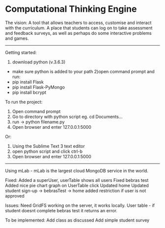 # Computational Thinking Engine

The vision:
A tool that allows teachers to access, customise and interact with the curriculum. A place that students can log on to take assessment and feedback surveys, as well as perhaps do some interactive problems and games. 

--------------------------------------------------

Getting started:
1) download python (v.3.6.3)
 - make sure python is added to your path
2)open command prompt and run:
 - pip install Flask
 - pip install Flask-PyMongo
 - pip install bcrypt

To run the project:
1) Open command prompt
2) Go to directory with python script eg. cd Documents...
3) run -> python filename.py
4) Open browser and enter 127.0.0.1:5000 

Or:
1) Using the Sublime Text 3 text editor
2) open python script and click ctrl-b
3) Open browser and enter 127.0.0.1:5000 

------------------------------------------------------------

Using mLab - mLab is the largest cloud MongoDB service in the world.

Fixed:
Added a superUser, userTable shows all users
Fixed bebras test
Added nice pie chart graph on UserTable click
Updated home
Updated student sign-up -> bebrasTest -> home added restriction if user is not approved

Issues: 
Need GridFS working on the server, it works locally.
User table - if student doesnt complete bebras test it returns an error.

To be implemented:
Add class as discussed
Add simple student survey
